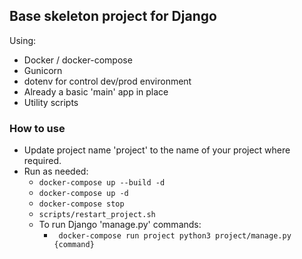 ## Base skeleton project for Django  

Using:
- Docker / docker-compose
- Gunicorn
- dotenv for control dev/prod environment
- Already a basic 'main' app in place
- Utility scripts

### How to use
- Update project name 'project' to the name of your project where required.  
- Run as needed:
    - `docker-compose up --build -d` 
    - `docker-compose up -d` 
    - `docker-compose stop` 
    - `scripts/restart_project.sh`
    - To run Django 'manage.py' commands:
        - ` docker-compose run project python3 project/manage.py {command}` 
 
